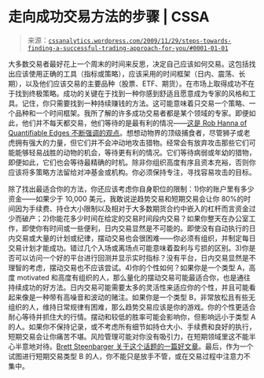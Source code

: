<!--yml

分类：未分类

日期：2024-05-12 18:40:52

-->

# 走向成功交易方法的步骤 | CSSA

> 来源：[`cssanalytics.wordpress.com/2009/11/29/steps-towards-finding-a-successful-trading-approach-for-you/#0001-01-01`](https://cssanalytics.wordpress.com/2009/11/29/steps-towards-finding-a-successful-trading-approach-for-you/#0001-01-01)

大多数交易者最好花上一个周末的时间来反思，决定自己应该如何交易。这包括找出应该使用正确的工具（指标或策略），应该采用的时间框架（日内、震荡、长期），以及他们应该交易的主要品种（股票、ETF、期货）。在市场上取得成功不在于找到终极策略。成功的关键在于找到一种你感到舒适且愿意成为专家的风格和工具。记住，你只需要找到一种持续赚钱的方法。这可能意味着只交易一个策略、一个品种和一个时间框架。我所了解的许多成功交易者都是某个领域的专家。即便如此，他们并不每天都交易，他们等待的是最有利的情况——[这是 Rob Hanna of Quantifiable Edges 不断强调的观点](http://www.quantifiableedges.com/kirk-hanna.html)。想想动物界的顶级捕食者，尽管狮子或老虎拥有强大的力量，但它们并不会冲动地攻击猎物。经常会有放弃攻击那些它们可能能够轻易战胜的动物的机会，等待更有利的情况。它们等待病弱或年幼的猎物，即便如此，它们也会等待最精确的时机。除非你组织高度有序且资本充裕，否则你应该将多策略方法留给对冲基金或机构。你必须保持专注，寻找容易攻击的目标。

除了找出最适合你的方法，你还应该考虑你自身职位的限制：1)你的账户里有多少资金——如果少于 10,000 美元，我敢说逆趋势交易和短期交易会让你 80%的时间因为手续费、持仓大小限制以及相对于大多数期货合约中嵌入的杠杆而言资金过少而破产；2)你能花多少时间在给定的交易时间段内交易？如果你整天在办公室工作，即使你有时间或一些便利，日内交易显然是不可能的。即使没有自动执行的日内交易或大量的计划或纪律，摆动交易也会很困难——你必须有组织，并制定每日交易计划才能成功。错过几个入场或离场点可能意味着盈利与亏损的区别。3)你是否可以访问一个好的平台进行回测并显示实时指标？没有平台，日内交易显然是不理智的考虑，摆动交易也不应该尝试。4)你的个性如何？如果你是一个类型 A，高度 motivated 和高度有组织的人，那么量化的摆动交易可能最适合你，也是通往持续成功的好方法。日内交易可能需要太多的灵活性来适应你的个性，并且可能看起来像是一种带有高噪音和波动的赌注。如果你是一个类型 B，非常放松且有些无组织的人，维持日常规律有困难，那么趋势交易应该是你的游戏。你的个性更适合耐心等待并抓住大的行情。摆动和较低的胜率可能会影响你，但影响远小于类型 A 的人。如果你不保持记录，或不考虑所有细节如持仓大小、手续费和良好的执行，短期交易会让你痛苦不堪。风险管理可能对你没有吸引力，在短期领域里这不能半心半意地对待。[Brett Steenbarger 关于这个话题的一篇好文章](http://traderfeed.blogspot.com/2009/11/risk-management-and-opportunity.html)。最后，作为一个试图进行短期交易类型 B 的人，你不能只是放手不管，或在交易过程中注意力不集中。
